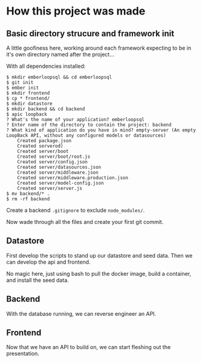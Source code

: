 # How this project was made

## Basic directory strucure and framework init

A little goofiness here, working around each framework expecting to be in it's own directory named after the project...

With all dependencies installed:

```shell
$ mkdir emberloopsql && cd emberloopsql
$ git init
$ ember init
$ mkdir frontend
$ cp * frontend/
$ mkdir datastore
$ mkdir backend && cd backend
$ apic loopback
? What's the name of your application? emberloopsql
? Enter name of the directory to contain the project: backend
? What kind of application do you have in mind? empty-server (An empty LoopBack API, without any configured models or datasources)
    Created package.json
    Created serverod)
    Created server/boot
    Created server/boot/root.js
    Created server/config.json
    Created server/datasources.json
    Created server/middleware.json
    Created server/middleware.production.json
    Created server/model-config.json
    Created server/server.js
$ mv backend/* .
$ rm -rf backend
```

Create a backend `.gitignore` to exclude `node_modules/`.

Now wade through all the files and create your first git commit.

## Datastore

First develop the scripts to stand up our datastore and seed data. Then we can develop the api and frontend.

No magic here, just using bash to pull the docker image, build a container, and install the seed data.

## Backend

With the database running, we can reverse engineer an API.

## Frontend

Now that we have an API to build on, we can start fleshing out the presentation.
